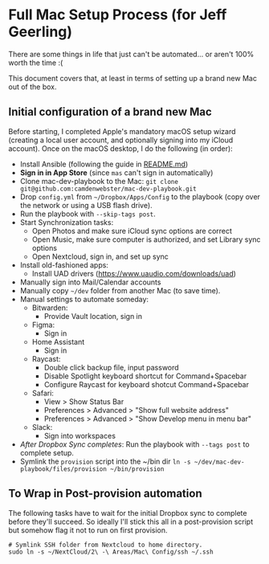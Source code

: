 # Full Mac Setup Process (for Jeff Geerling)

There are some things in life that just can't be automated... or aren't 100% worth the time :(

This document covers that, at least in terms of setting up a brand new Mac out of the box.

## Initial configuration of a brand new Mac

Before starting, I completed Apple's mandatory macOS setup wizard (creating a local user account, and optionally signing into my iCloud account). Once on the macOS desktop, I do the following (in order):

  - Install Ansible (following the guide in [README.md](README.md))
  - **Sign in in App Store** (since `mas` can't sign in automatically)
  - Clone mac-dev-playbook to the Mac: `git clone git@github.com:camdenwebster/mac-dev-playbook.git`
  - Drop `config.yml` from `~/Dropbox/Apps/Config` to the playbook (copy over the network or using a USB flash drive).
  - Run the playbook with `--skip-tags post`.
  - Start Synchronization tasks:
    - Open Photos and make sure iCloud sync options are correct
    - Open Music, make sure computer is authorized, and set Library sync options
    - Open Nextcloud, sign in, and set up sync
  - Install old-fashioned apps:
    - Install UAD drivers (https://www.uaudio.com/downloads/uad)
  - Manually sign into Mail/Calendar accounts
  - Manually copy `~/dev` folder from another Mac (to save time).
  - Manual settings to automate someday:
    - Bitwarden:
        - Provide Vault location, sign in
    - Figma:
      - Sign in
    - Home Assistant
      - Sign in
    - Raycast:
      - Double click backup file, input password
      - Disable Spotlight keyboard shortcut for Command+Spacebar
      - Configure Raycast for keyboard shotcut Command+Spacebar
    - Safari:
      - View > Show Status Bar
      - Preferences > Advanced > "Show full website address"
      - Preferences > Advanced > "Show Develop menu in menu bar"
    - Slack:
      - Sign into workspaces
  - _After Dropbox Sync completes_: Run the playbook with `--tags post` to complete setup.
  - Symlink the `provision` script into the ~/bin dir `ln -s ~/dev/mac-dev-playbook/files/provision ~/bin/provision`

## To Wrap in Post-provision automation

The following tasks have to wait for the initial Dropbox sync to complete before they'll succeed. So ideally I'll stick this all in a post-provision script but somehow flag it not to run on first provision.

```
# Symlink SSH folder from Nextcloud to home directory.
sudo ln -s ~/NextCloud/2\ -\ Areas/Mac\ Config/ssh ~/.ssh